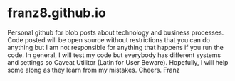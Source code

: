 # franz8.github.io
Personal github for blob posts about technology and business processes. Code posted will 
be open source without restrictions that you can do anything but I am not responsible 
for anything that happens if you run the code. In general, I will test my code but everybody
has different systems and settings so Caveat Utilitor (Latin for User Beware). Hopefully, 
I will help some along as they learn from my mistakes. Cheers. 
Franz
